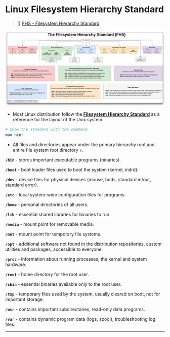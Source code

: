 # Linux Filesystem Hierarchy Standard

> 📌 [FHS - Filesystem Hierarchy Standard](https://refspecs.linuxfoundation.org/FHS_3.0/fhs/index.html)

![Filesystem Hierarchy Standard](3-filesystemassets/fhs2.png)

- Most Linux distribution follow the **[Filesystem Hierarchy Standard](https://en.wikipedia.org/wiki/Filesystem_Hierarchy_Standard)** as a reference for the layout of the Unix system.

```bash
# Show the standard with the command:
man hier
```

- All files and directories appear under the primary hierarchy root and entire file system root directory **`/`**.

**`/bin`** - stores important executable programs (binaries).

**`/boot`** - boot loader files used to boot the system (kernel, initrd).

**`/dev`** - device files for physical devices (mouse, hdds, standard in/out, standard error).

**`/etc`** - local system-wide configuration files for programs.

**`/home`** - personal directories of all users.

**`/lib`** - essential shared libraries for binaries to run

**`/media`** - mount point for removable media.

**`/mnt`** - mount point for temporary file systems.

**`/opt`** - additional software not found in the distribution repositories, custom utilities and packages, accessible to everyone.

**`/proc`** - information about running processes, the kernel and system hardware.

**`/root`** - home directory for the root user.

**`/sbin`** - essential binaries available only to the root user.

**`/tmp`** - temporary files used by the system, usually cleared on boot, not for important storage.

**`/usr`** - contains important subdirectories, read-only data programs.

**`/var`** - contains dynamic program data (logs, spool), troubleshooting log files.

------

